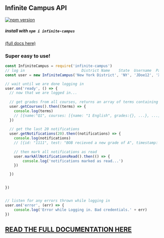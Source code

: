 ## Infinite Campus API 
[![npm version](https://badge.fury.io/js/infinite-campus.svg#)](https://badge.fury.io/js/infinite-campus)
##### install with `npm i infinite-campus`

[(full docs here)](https://qwazwsx.xyz/infinite-campus/User.html)

### Super easy to use!

```JavaScript
const InfiniteCampus = require('infinite-campus')
// log in                          District Name    State  Username  Password
const user = new InfiniteCampus('New York District', 'NY', 'JDoe12', 'XXXXXX')

// wait until we are done logging in
user.on('ready', () => {
  // now that we are logged in...
  
  // get grades from all courses, returns an array of terms containing class information (see docs)
  user.getCourses().then((terms) => {
    console.log(terms)
    // [{name:"Q1", courses: [{name: "1 English", grades:{}, ...}, ...]}, ... ]
  })
  
  // get the last 20 notifications
  user.getNotifications(20).then((notifications) => {
    console.log(notifications)
    // [{id: "1111", test: "BOB recieved a new grade of A", timestamp: 1234, read: false, ... }, ...]
    
	// then mark all notifications as read
	user.markAllNotificationsRead().then(() => {
	    console.log('notifications marked as read...')
    })

  })

	
})


// listen for any errors thrown while logging in
user.on('error', (err) => {
	console.log('Error while Logging in. Bad credentials.' + err)
})

```

## [READ THE FULL DOCUMENTATION HERE](https://qwazwsx.xyz/infinite-campus/User.html)
